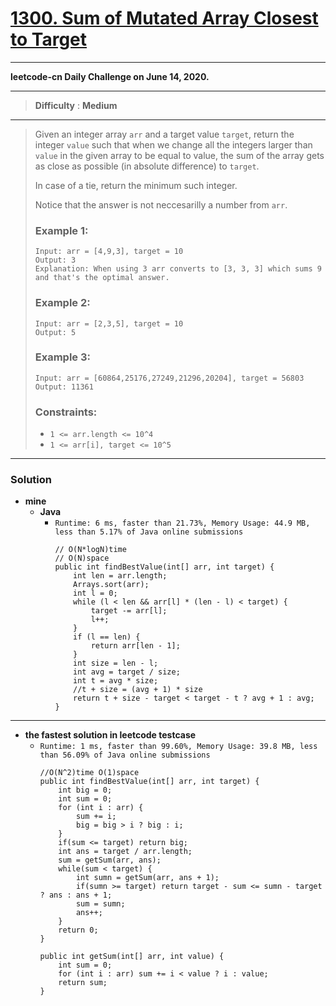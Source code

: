 # [1300. Sum of Mutated Array Closest to Target](https://leetcode.com/problems/sum-of-mutated-array-closest-to-target/)
---

**leetcode-cn Daily Challenge on June 14, 2020.**

---

> **Difficulty** : **Medium**

---

> Given an integer array `arr` and a target value `target`, return the integer `value` such that when we change all the integers larger than `value` in the given array to be equal to value, the sum of the array gets as close as possible (in absolute difference) to `target`.
>
> In case of a tie, return the minimum such integer.
>
> Notice that the answer is not neccesarilly a number from `arr`.
>
>
>
> ### Example 1:
> ```
> Input: arr = [4,9,3], target = 10
> Output: 3
> Explanation: When using 3 arr converts to [3, 3, 3] which sums 9 and that's the optimal answer.
> ```
>
> ### Example 2:
> ```
> Input: arr = [2,3,5], target = 10
> Output: 5
> ```
>
> ### Example 3:
> ```
> Input: arr = [60864,25176,27249,21296,20204], target = 56803
> Output: 11361
> ```
>
> ### Constraints:
> * `1 <= arr.length <= 10^4`
> * `1 <= arr[i], target <= 10^5`

---

### Solution
* **mine**
  * **Java**
    * `Runtime: 6 ms, faster than 21.73%, Memory Usage: 44.9 MB, less than 5.17% of Java online submissions`
      ```
      // O(N*logN)time 
      // O(N)space
      public int findBestValue(int[] arr, int target) {
          int len = arr.length;
          Arrays.sort(arr);
          int l = 0;
          while (l < len && arr[l] * (len - l) < target) {
              target -= arr[l];
              l++;
          }
          if (l == len) {
              return arr[len - 1];
          }
          int size = len - l;
          int avg = target / size;
          int t = avg * size;
          //t + size = (avg + 1) * size
          return t + size - target < target - t ? avg + 1 : avg;
      }
      ```
      
      
---

* **the fastest solution in leetcode testcase**
  * `Runtime: 1 ms, faster than 99.60%, Memory Usage: 39.8 MB, less than 56.09% of Java online submissions`
    ```
    //O(N^2)time O(1)space
    public int findBestValue(int[] arr, int target) {
        int big = 0;
        int sum = 0;
        for (int i : arr) {
            sum += i;
            big = big > i ? big : i;
        }
        if(sum <= target) return big;
        int ans = target / arr.length;
        sum = getSum(arr, ans);
        while(sum < target) {
            int sumn = getSum(arr, ans + 1);
            if(sumn >= target) return target - sum <= sumn - target ? ans : ans + 1;
            sum = sumn;
            ans++;
        }
        return 0;
    }

    public int getSum(int[] arr, int value) {
        int sum = 0;
        for (int i : arr) sum += i < value ? i : value;
        return sum;
    }
    ```
